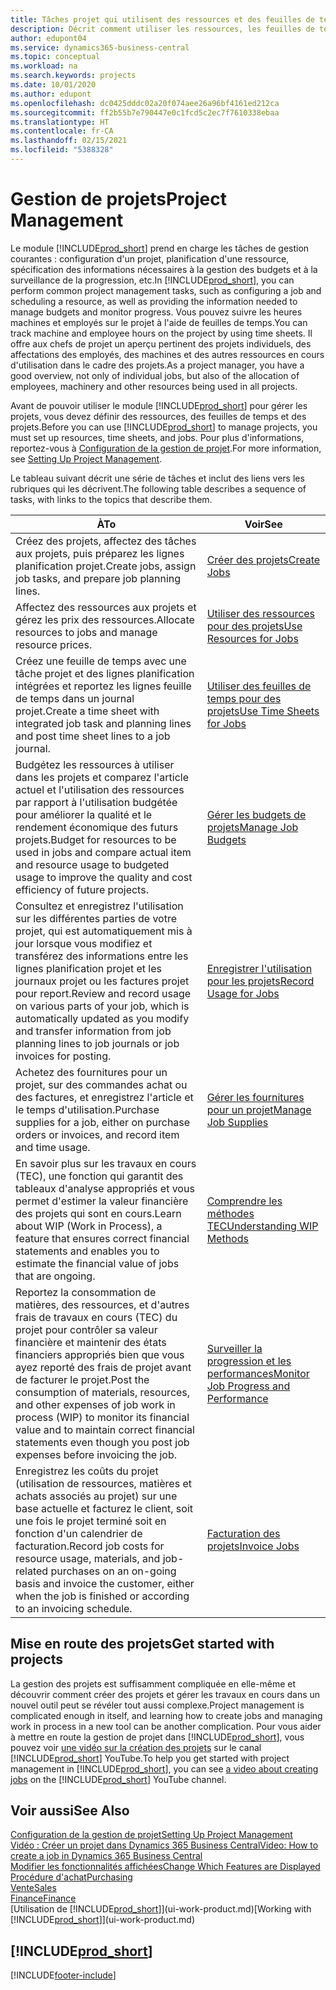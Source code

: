 ```yaml
---
title: Tâches projet qui utilisent des ressources et des feuilles de temps | Microsoft Docs
description: Décrit comment utiliser les ressources, les feuilles de temps et les projets pour la gestion des projets.
author: edupont04
ms.service: dynamics365-business-central
ms.topic: conceptual
ms.workload: na
ms.search.keywords: projects
ms.date: 10/01/2020
ms.author: edupont
ms.openlocfilehash: dc0425dddc02a20f074aee26a96bf4161ed212ca
ms.sourcegitcommit: ff2b55b7e790447e0c1fcd5c2ec7f7610338ebaa
ms.translationtype: HT
ms.contentlocale: fr-CA
ms.lasthandoff: 02/15/2021
ms.locfileid: "5388328"
---
```

# <a name="project-management"></a><span data-ttu-id="9b256-103">Gestion de projets</span><span class="sxs-lookup"><span data-stu-id="9b256-103">Project Management</span></span>
<span data-ttu-id="9b256-104">Le module [!INCLUDE[prod_short](includes/prod_short.md)] prend en charge les tâches de gestion courantes : configuration d'un projet, planification d'une ressource, spécification des informations nécessaires à la gestion des budgets et à la surveillance de la progression, etc.</span><span class="sxs-lookup"><span data-stu-id="9b256-104">In [!INCLUDE[prod_short](includes/prod_short.md)], you can perform common project management tasks, such as configuring a job and scheduling a resource, as well as providing the information needed to manage budgets and monitor progress.</span></span> <span data-ttu-id="9b256-105">Vous pouvez suivre les heures machines et employés sur le projet à l'aide de feuilles de temps.</span><span class="sxs-lookup"><span data-stu-id="9b256-105">You can track machine and employee hours on the project by using time sheets.</span></span> <span data-ttu-id="9b256-106">Il offre aux chefs de projet un aperçu pertinent des projets individuels, des affectations des employés, des machines et des autres ressources en cours d'utilisation dans le cadre des projets.</span><span class="sxs-lookup"><span data-stu-id="9b256-106">As a project manager, you have a good overview, not only of individual jobs, but also of the allocation of employees, machinery and other resources being used in all projects.</span></span>

<span data-ttu-id="9b256-107">Avant de pouvoir utiliser le module [!INCLUDE[prod_short](includes/prod_short.md)] pour gérer les projets, vous devez définir des ressources, des feuilles de temps et des projets.</span><span class="sxs-lookup"><span data-stu-id="9b256-107">Before you can use [!INCLUDE[prod_short](includes/prod_short.md)] to manage projects, you must set up resources, time sheets, and jobs.</span></span> <span data-ttu-id="9b256-108">Pour plus d'informations, reportez-vous à [Configuration de la gestion de projet](projects-setup-projects.md).</span><span class="sxs-lookup"><span data-stu-id="9b256-108">For more information, see [Setting Up Project Management](projects-setup-projects.md).</span></span>  

<span data-ttu-id="9b256-109">Le tableau suivant décrit une série de tâches et inclut des liens vers les rubriques qui les décrivent.</span><span class="sxs-lookup"><span data-stu-id="9b256-109">The following table describes a sequence of tasks, with links to the topics that describe them.</span></span>

| <span data-ttu-id="9b256-110">À</span><span class="sxs-lookup"><span data-stu-id="9b256-110">To</span></span> | <span data-ttu-id="9b256-111">Voir</span><span class="sxs-lookup"><span data-stu-id="9b256-111">See</span></span> |
| --- | --- |
| <span data-ttu-id="9b256-112">Créez des projets, affectez des tâches aux projets, puis préparez les lignes planification projet.</span><span class="sxs-lookup"><span data-stu-id="9b256-112">Create jobs, assign job tasks, and prepare job planning lines.</span></span> |[<span data-ttu-id="9b256-113">Créer des projets</span><span class="sxs-lookup"><span data-stu-id="9b256-113">Create Jobs</span></span>](projects-how-create-jobs.md) |
| <span data-ttu-id="9b256-114">Affectez des ressources aux projets et gérez les prix des ressources.</span><span class="sxs-lookup"><span data-stu-id="9b256-114">Allocate resources to jobs and manage resource prices.</span></span> |[<span data-ttu-id="9b256-115">Utiliser des ressources pour des projets</span><span class="sxs-lookup"><span data-stu-id="9b256-115">Use Resources for Jobs</span></span>](projects-how-use-resources.md) |
| <span data-ttu-id="9b256-116">Créez une feuille de temps avec une tâche projet et des lignes planification intégrées et reportez les lignes feuille de temps dans un journal projet.</span><span class="sxs-lookup"><span data-stu-id="9b256-116">Create a time sheet with integrated job task and planning lines and post time sheet lines to a job journal.</span></span> |[<span data-ttu-id="9b256-117">Utiliser des feuilles de temps pour des projets</span><span class="sxs-lookup"><span data-stu-id="9b256-117">Use Time Sheets for Jobs</span></span>](projects-how-use-time-sheets.md) |
| <span data-ttu-id="9b256-118">Budgétez les ressources à utiliser dans les projets et comparez l'article actuel et l'utilisation des ressources par rapport à l'utilisation budgétée pour améliorer la qualité et le rendement économique des futurs projets.</span><span class="sxs-lookup"><span data-stu-id="9b256-118">Budget for resources to be used in jobs and compare actual item and resource usage to budgeted usage to improve the quality and cost efficiency of future projects.</span></span> |[<span data-ttu-id="9b256-119">Gérer les budgets de projets</span><span class="sxs-lookup"><span data-stu-id="9b256-119">Manage Job Budgets</span></span>](projects-how-manage-budgets.md) |
| <span data-ttu-id="9b256-120">Consultez et enregistrez l'utilisation sur les différentes parties de votre projet, qui est automatiquement mis à jour lorsque vous modifiez et transférez des informations entre les lignes planification projet et les journaux projet ou les factures projet pour report.</span><span class="sxs-lookup"><span data-stu-id="9b256-120">Review and record usage on various parts of your job, which is automatically updated as you modify and transfer information from job planning lines to job journals or job invoices for posting.</span></span> |[<span data-ttu-id="9b256-121">Enregistrer l'utilisation pour les projets</span><span class="sxs-lookup"><span data-stu-id="9b256-121">Record Usage for Jobs</span></span>](projects-how-record-job-usage.md) |
| <span data-ttu-id="9b256-122">Achetez des fournitures pour un projet, sur des commandes achat ou des factures, et enregistrez l'article et le temps d'utilisation.</span><span class="sxs-lookup"><span data-stu-id="9b256-122">Purchase supplies for a job, either on purchase orders or invoices, and record item and time usage.</span></span> |[<span data-ttu-id="9b256-123">Gérer les fournitures pour un projet</span><span class="sxs-lookup"><span data-stu-id="9b256-123">Manage Job Supplies</span></span>](projects-how-manage-project-supplies.md) |
| <span data-ttu-id="9b256-124">En savoir plus sur les travaux en cours (TEC), une fonction qui garantit des tableaux d'analyse appropriés et vous permet d'estimer la valeur financière des projets qui sont en cours.</span><span class="sxs-lookup"><span data-stu-id="9b256-124">Learn about WIP (Work in Process), a feature that ensures correct financial statements and enables you to estimate the financial value of jobs that are ongoing.</span></span> |[<span data-ttu-id="9b256-125">Comprendre les méthodes TEC</span><span class="sxs-lookup"><span data-stu-id="9b256-125">Understanding WIP Methods</span></span>](projects-understanding-wip.md) |
| <span data-ttu-id="9b256-126">Reportez la consommation de matières, des ressources, et d'autres frais de travaux en cours (TEC) du projet pour contrôler sa valeur financière et maintenir des états financiers appropriés bien que vous ayez reporté des frais de projet avant de facturer le projet.</span><span class="sxs-lookup"><span data-stu-id="9b256-126">Post the consumption of materials, resources, and other expenses of job work in process (WIP) to monitor its financial value and to maintain correct financial statements even though you post job expenses before invoicing the job.</span></span> |[<span data-ttu-id="9b256-127">Surveiller la progression et les performances</span><span class="sxs-lookup"><span data-stu-id="9b256-127">Monitor Job Progress and Performance</span></span>](projects-how-monitor-progress-performance.md) |
| <span data-ttu-id="9b256-128">Enregistrez les coûts du projet (utilisation de ressources, matières et achats associés au projet) sur une base actuelle et facturez le client, soit une fois le projet terminé soit en fonction d'un calendrier de facturation.</span><span class="sxs-lookup"><span data-stu-id="9b256-128">Record job costs for resource usage, materials, and job-related purchases on an on-going basis and invoice the customer, either when the job is finished or according to an invoicing schedule.</span></span> |[<span data-ttu-id="9b256-129">Facturation des projets</span><span class="sxs-lookup"><span data-stu-id="9b256-129">Invoice Jobs</span></span>](projects-how-invoice-jobs.md) |

## <a name="get-started-with-projects"></a><span data-ttu-id="9b256-130">Mise en route des projets</span><span class="sxs-lookup"><span data-stu-id="9b256-130">Get started with projects</span></span>

<span data-ttu-id="9b256-131">La gestion des projets est suffisamment compliquée en elle-même et découvrir comment créer des projets et gérer les travaux en cours dans un nouvel outil peut se révéler tout aussi complexe.</span><span class="sxs-lookup"><span data-stu-id="9b256-131">Project management is complicated enough in itself, and learning how to create jobs and managing work in process in a new tool can be another complication.</span></span> <span data-ttu-id="9b256-132">Pour vous aider à mettre en route la gestion de projet dans [!INCLUDE[prod_short](includes/prod_short.md)], vous pouvez voir [une vidéo sur la création des projets](https://www.youtube.com/watch?v=VqaPWr7BWmw) sur le canal [!INCLUDE[prod_short](includes/prod_short.md)] YouTube.</span><span class="sxs-lookup"><span data-stu-id="9b256-132">To help you get started with project management in [!INCLUDE[prod_short](includes/prod_short.md)], you can see [a video about creating jobs](https://www.youtube.com/watch?v=VqaPWr7BWmw) on the [!INCLUDE[prod_short](includes/prod_short.md)] YouTube channel.</span></span>  

## <a name="see-also"></a><span data-ttu-id="9b256-133">Voir aussi</span><span class="sxs-lookup"><span data-stu-id="9b256-133">See Also</span></span>

[<span data-ttu-id="9b256-134">Configuration de la gestion de projet</span><span class="sxs-lookup"><span data-stu-id="9b256-134">Setting Up Project Management</span></span>](projects-setup-projects.md)  
[<span data-ttu-id="9b256-135">Vidéo : Créer un projet dans Dynamics 365 Business Central</span><span class="sxs-lookup"><span data-stu-id="9b256-135">Video: How to create a job in Dynamics 365 Business Central</span></span>](https://www.youtube.com/watch?v=VqaPWr7BWmw)  
[<span data-ttu-id="9b256-136">Modifier les fonctionnalités affichées</span><span class="sxs-lookup"><span data-stu-id="9b256-136">Change Which Features are Displayed</span></span>](ui-experiences.md)  
[<span data-ttu-id="9b256-137">Procédure d'achat</span><span class="sxs-lookup"><span data-stu-id="9b256-137">Purchasing</span></span>](purchasing-manage-purchasing.md)  
[<span data-ttu-id="9b256-138">Vente</span><span class="sxs-lookup"><span data-stu-id="9b256-138">Sales</span></span>](sales-manage-sales.md)  
[<span data-ttu-id="9b256-139">Finance</span><span class="sxs-lookup"><span data-stu-id="9b256-139">Finance</span></span>](finance.md)  
<span data-ttu-id="9b256-140">[Utilisation de [!INCLUDE[prod_short](includes/prod_short.md)]](ui-work-product.md)</span><span class="sxs-lookup"><span data-stu-id="9b256-140">[Working with [!INCLUDE[prod_short](includes/prod_short.md)]](ui-work-product.md)</span></span>  

## [!INCLUDE[prod_short](includes/free_trial_md.md)]  


[!INCLUDE[footer-include](includes/footer-banner.md)]